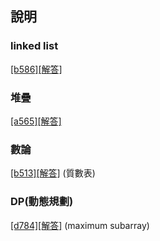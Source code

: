 ﻿## 說明

### linked list
 [[b586]](https://zerojudge.tw/ShowProblem?problemid=b586)[[解答]](https://github.com/XassassinXsaberX/zerojudge/blob/master/contest/b586.c)  

### 堆疊
 [[a565]](https://zerojudge.tw/ShowProblem?problemid=a565)[[解答]](https://github.com/XassassinXsaberX/zerojudge/blob/master/contest/a565.c)  

### 數論
 [[b513]](https://zerojudge.tw/ShowProblem?problemid=b513)[[解答]](https://github.com/XassassinXsaberX/zerojudge/blob/master/contest/b513.c) (質數表)  

### DP(動態規劃)
 [[d784]](https://zerojudge.tw/ShowProblem?problemid=d784)[[解答]](https://github.com/XassassinXsaberX/zerojudge/blob/master/contest/d784.c) (maximum subarray)  
